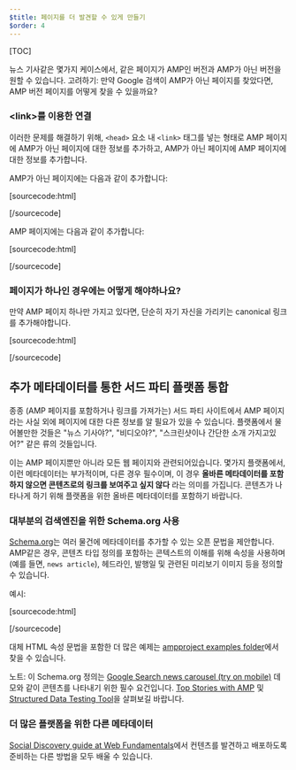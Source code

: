 ```yaml
---
$title: 페이지를 더 발견할 수 있게 만들기
$order: 4
---
```

[TOC]

뉴스 기사같은 몇가지 케이스에서, 같은 페이지가 AMP인 버전과 AMP가 아닌 버전을 원할 수 있습니다.
고려하기: 만약 Google 검색이 AMP가 아닌 페이지를 찾았다면, AMP 버전 페이지를 어떻게 찾을 수 있을까요?

### &lt;link&gt;를 이용한 연결

이러한 문제를 해결하기 위해,
`<head>` 요소 내 `<link>` 태그를 넣는 형태로
AMP 페이지에 AMP가 아닌 페이지에 대한 정보를 추가하고,
AMP가 아닌 페이지에 AMP 페이지에 대한 정보를 추가합니다.

AMP가 아닌 페이지에는 다음과 같이 추가합니다:

[sourcecode:html]
<link rel="amphtml" href="https://www.example.com/url/to/amp/document.html">
[/sourcecode]

AMP 페이지에는 다음과 같이 추가합니다:

[sourcecode:html]
<link rel="canonical" href="https://www.example.com/url/to/full/document.html">
[/sourcecode]

### 페이지가 하나인 경우에는 어떻게 해야하나요?

만약 AMP 페이지 하나만 가지고 있다면,
단순히 자기 자신을 가리키는 canonical 링크를 추가해야합니다.

[sourcecode:html]
<link rel="canonical" href="https://www.example.com/url/to/amp/document.html">
[/sourcecode]

## 추가 메타데이터를 통한 서드 파티 플랫폼 통합

종종 (AMP 페이지를 포함하거나 링크를 가져가는) 서드 파티 사이트에서 AMP 페이지라는 사실 외에 페이지에 대한 다른 정보를 알 필요가 있을 수 있습니다.
플랫폼에서 물어볼만한 것들은 "뉴스 기사야?", "비디오야?", "스크린샷이나 간단한 소개 가지고있어?" 같은 류의 것들입니다.

이는 AMP 페이지뿐만 아니라 모든 웹 페이지와 관련되어있습니다.
몇가지 플랫폼에서, 이런 메타데이터는 부가적이며, 다른 경우 필수이며,
이 경우 **올바른 메타데이터를 포함하지 않으면 콘텐츠로의 링크를 보여주고 싶지 않다** 라는 의미를 가집니다.
콘텐츠가 나타나게 하기 위해 플랫폼을 위한 올바른 메타데이터를 포함하기 바랍니다.


### 대부분의 검색엔진을 위한 Schema.org 사용

[Schema.org](http://schema.org/)는 여러 물건에 메타데이터를 추가할 수 있는 오픈 문법을 제안합니다.
AMP같은 경우, 콘텐츠 타입 정의를 포함하는 콘텍스트의 이해를 위해 속성을 사용하며 (예를 들면, `news article`),
헤드라인, 발행일 및 관련된 미리보기 이미지 등을 정의할 수 있습니다.

예시:

[sourcecode:html]
<script type="application/ld+json">
  {
    "@context": "http://schema.org",
    "@type": "NewsArticle",
    "mainEntityOfPage": "http://cdn.ampproject.org/article-metadata.html",
    "headline": "Lorem Ipsum",
    "datePublished": "1907-05-05T12:02:41Z",
    "dateModified": "1907-05-05T12:02:41Z",
    "description": "The Catiline Orations continue to beguile engineers and designers alike -- but can it stand the test of time?",
    "author": {
      "@type": "Person",
      "name": "Jordan M Adler"
    },
    "publisher": {
      "@type": "Organization",
      "name": "Google",
      "logo": {
        "@type": "ImageObject",
        "url": "http://cdn.ampproject.org/logo.jpg",
        "width": 600,
        "height": 60
      }
    },
    "image": {
      "@type": "ImageObject",
      "url": "http://cdn.ampproject.org/leader.jpg",
      "height": 2000,
      "width": 800
    }
  }
</script>
[/sourcecode]

대체 HTML 속성 문법을 포함한 더 많은 예제는
[ampproject examples folder](https://github.com/ampproject/amphtml/tree/master/examples/metadata-examples)에서 찾을 수 있습니다.

노트: 이 Schema.org 정의는 [Google Search news carousel (try on mobile)](https://g.co/ampdemo) 데모와 같이 콘텐츠를 나타내기 위한 필수 요건입니다.
[Top Stories with AMP](https://developers.google.com/structured-data/carousels/top-stories) 및 [Structured Data Testing Tool](https://developers.google.com/structured-data/testing-tool/)을 살펴보길 바랍니다.

### 더 많은 플랫폼을 위한 다른 메타데이터

[Social Discovery guide at Web Fundamentals](https://developers.google.com/web/fundamentals/discovery-and-monetization/social-discovery/)에서
컨텐츠를 발견하고 배포하도록 준비하는 다른 방법을 모두 배울 수 있습니다.
